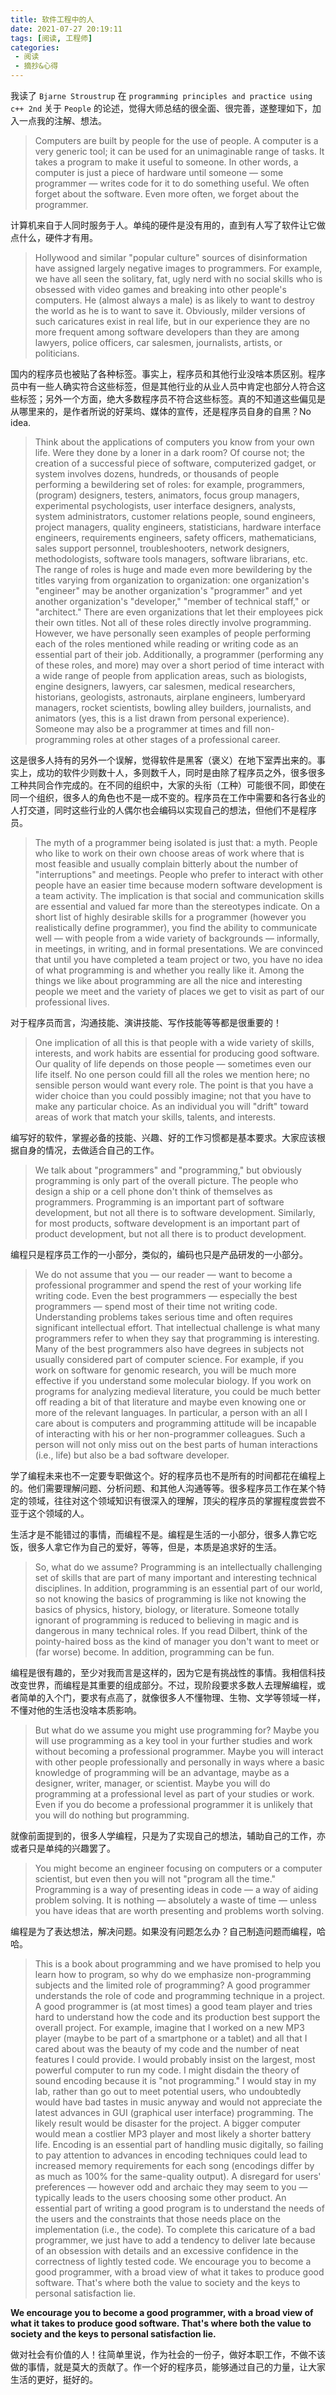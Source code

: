```yaml
---
title: 软件工程中的人
date: 2021-07-27 20:19:11
tags: [阅读, 工程师]
categories: 
 - 阅读
 - 摘抄&心得
---
```

我读了 `Bjarne Stroustrup` 在 `programming principles and practice using c++ 2nd` 关于 `People` 的论述，觉得大师总结的很全面、很完善，遂整理如下，加入一点我的注解、想法。

<!-- more -->

> Computers are built by people for the use of people. A computer is a very generic tool; it can be used for an unimaginable range of tasks. It takes a program to make it useful to someone. In other words, a computer is just a piece of hardware until someone — some programmer — writes code for it to do something useful. We often forget about the software. Even more often, we forget about the programmer.

计算机来自于人同时服务于人。单纯的硬件是没有用的，直到有人写了软件让它做点什么，硬件才有用。

> Hollywood and similar "popular culture" sources of disinformation have assigned largely negative images to programmers. For example, we have all seen the solitary, fat, ugly nerd with no social skills who is obsessed with video games and breaking into other people's computers. He (almost always a male) is as likely to want to destroy the world as he is to want to save it. Obviously, milder versions of such caricatures exist in real life, but in our experience they are no more frequent among software developers than they are among lawyers, police officers, car salesmen, journalists, artists, or politicians.

国内的程序员也被贴了各种标签。事实上，程序员和其他行业没啥本质区别。程序员中有一些人确实符合这些标签，但是其他行业的从业人员中肯定也部分人符合这些标签；另外一个方面，绝大多数程序员不符合这些标签。真的不知道这些偏见是从哪里来的，是作者所说的好莱坞、媒体的宣传，还是程序员自身的自黑？No idea.

> Think about the applications of computers you know from your own life. Were they done by a loner in a dark room? Of course not; the creation of a successful piece of software, computerized gadget, or system involves dozens, hundreds, or thousands of people performing a bewildering set of roles: for example, programmers, (program) designers, testers, animators, focus group managers, experimental psychologists, user interface designers, analysts, system administrators, customer relations people, sound engineers, project managers, quality engineers, statisticians, hardware interface engineers, requirements engineers, safety officers, mathematicians, sales support personnel, troubleshooters, network designers, methodologists, software tools managers, software librarians, etc. The range of roles is huge and made even more bewildering by the titles varying from organization to organization: one organization's "engineer" may be another organization's "programmer" and yet another organization's "developer," "member of technical staff," or "architect." There are even organizations that let their employees pick their own titles. Not all of these roles directly involve programming. However, we have personally seen examples of people performing each of the roles mentioned while reading or writing code as an essential part of their job. Additionally, a programmer (performing any of these roles, and more) may over a short period of time interact with a wide range of people from application areas, such as biologists, engine designers, lawyers, car salesmen, medical researchers, historians, geologists, astronauts, airplane engineers, lumberyard managers, rocket scientists, bowling alley builders, journalists, and animators (yes, this is a list drawn from personal experience). Someone may also be a programmer at times and fill non-programming roles at other stages of a professional career.

这是很多人持有的另外一个误解，觉得软件是黑客（褒义）在地下室弄出来的。事实上，成功的软件少则数十人，多则数千人，同时是由除了程序员之外，很多很多工种共同合作完成的。在不同的组织中，大家的头衔（工种）可能很不同，即使在同一个组织，很多人的角色也不是一成不变的。程序员在工作中需要和各行各业的人打交道，同时这些行业的人偶尔也会编码以实现自己的想法，但他们不是程序员。

> The myth of a programmer being isolated is just that: a myth. People who like to work on their own choose areas of work where that is most feasible and usually complain bitterly about the number of "interruptions" and meetings. People who prefer to interact with other people have an easier time because modern software development is a team activity. The implication is that social and communication skills are essential and valued far more than the stereotypes indicate. On a short list of highly desirable skills for a programmer (however you realistically define programmer), you find the ability to communicate well — with people from a wide variety of backgrounds — informally, in meetings, in writing, and in formal presentations. We are convinced that until you have completed a team project or two, you have no idea of what programming is and whether you really like it. Among the things we like about programming are all the nice and interesting people we meet and the variety of places we get to visit as part of our professional lives.

对于程序员而言，沟通技能、演讲技能、写作技能等等都是很重要的！

> One implication of all this is that people with a wide variety of skills, interests, and work habits are essential for producing good software. Our quality of life depends on those people — sometimes even our life itself. No one person could fill all the roles we mention here; no sensible person would want every role. The point is that you have a wider choice than you could possibly imagine; not that you have to make any particular choice. As an individual you will "drift" toward areas of work that match your skills, talents, and interests.

编写好的软件，掌握必备的技能、兴趣、好的工作习惯都是基本要求。大家应该根据自身的情况，去做适合自己的工作。

> We talk about "programmers" and "programming," but obviously programming is only part of the overall picture. The people who design a ship or a cell phone don't think of themselves as programmers. Programming is an important part of software development, but not all there is to software development. Similarly, for most products, software development is an important part of product development, but not all there is to product development.

编程只是程序员工作的一小部分，类似的，编码也只是产品研发的一小部分。

> We do not assume that you — our reader — want to become a professional programmer and spend the rest of your working life writing code. Even the best programmers — especially the best programmers — spend most of their time not writing code. Understanding problems takes serious time and often requires significant intellectual effort. That intellectual challenge is what many programmers refer to when they say that programming is interesting. Many of the best programmers also have degrees in subjects not usually considered part of computer science. For example, if you work on software for genomic research, you will be much more effective if you understand some molecular biology. If you work on programs for analyzing medieval literature, you could be much better off reading a bit of that literature and maybe even knowing one or more of the relevant languages. In particular, a person with an all I care about is computers and programming attitude will be incapable of interacting with his or her non-programmer colleagues. Such a person will not only miss out on the best parts of human interactions (i.e., life) but also be a bad software developer.

学了编程未来也不一定要专职做这个。好的程序员也不是所有的时间都花在编程上的。他们需要理解问题、分析问题、和其他人沟通等等。很多程序员工作在某个特定的领域，往往对这个领域知识有很深入的理解，顶尖的程序员的掌握程度尝尝不亚于这个领域的人。

生活才是不能错过的事情，而编程不是。编程是生活的一小部分，很多人靠它吃饭，很多人拿它作为自己的爱好，等等，但是，本质是追求好的生活。

> So, what do we assume? Programming is an intellectually challenging set of skills that are part of many important and interesting technical disciplines. In addition, programming is an essential part of our world, so not knowing the basics of programming is like not knowing the basics of physics, history, biology, or literature. Someone totally ignorant of programming is reduced to believing in magic and is dangerous in many technical roles. If you read Dilbert, think of the pointy-haired boss as the kind of manager you don't want to meet or (far worse) become. In addition, programming can be fun.

编程是很有趣的，至少对我而言是这样的，因为它是有挑战性的事情。我相信科技改变世界，而编程是其重要的组成部分。不过，现阶段要求多数人去理解编程，或者简单的入个门，要求有点高了，就像很多人不懂物理、生物、文学等领域一样，不懂对他的生活也没啥本质影响。

> But what do we assume you might use programming for? Maybe you will use programming as a key tool in your further studies and work without becoming a professional programmer. Maybe you will interact with other people professionally and personally in ways where a basic knowledge of programming will be an advantage, maybe as a designer, writer, manager, or scientist. Maybe you will do programming at a professional level as part of your studies or work. Even if you do become a professional programmer it is unlikely that you will do nothing but programming.

就像前面提到的，很多人学编程，只是为了实现自己的想法，辅助自己的工作，亦或者只是单纯的兴趣罢了。

> You might become an engineer focusing on computers or a computer scientist, but even then you will not "program all the time." Programming is a way of presenting ideas in code — a way of aiding problem solving. It is nothing — absolutely a waste of time — unless you have ideas that are worth presenting and problems worth solving.

编程是为了表达想法，解决问题。如果没有问题怎么办？自己制造问题而编程，哈哈。

> This is a book about programming and we have promised to help you learn how to program, so why do we emphasize non-programming subjects and the limited role of programming? A good programmer understands the role of code and programming technique in a project. A good programmer is (at most times) a good team player and tries hard to understand how the code and its production best support the overall project. For example, imagine that I worked on a new MP3 player (maybe to be part of a smartphone or a tablet) and all that I cared about was the beauty of my code and the number of neat features I could provide. I would probably insist on the largest, most powerful computer to run my code. I might disdain the theory of sound encoding because it is "not programming." I would stay in my lab, rather than go out to meet potential users, who undoubtedly would have bad tastes in music anyway and would not appreciate the latest advances in GUI (graphical user interface) programming. The likely result would be disaster for the project. A bigger computer would mean a costlier MP3 player and most likely a shorter battery life. Encoding is an essential part of handling music digitally, so failing to pay attention to advances in encoding techniques could lead to increased memory requirements for each song (encodings differ by as much as 100% for the same-quality output). A disregard for users' preferences — however odd and archaic they may seem to you — typically leads to the users choosing some other product. An essential part of writing a good program is to understand the needs of the users and the constraints that those needs place on the implementation (i.e., the code). To complete this caricature of a bad programmer, we just have to add a tendency to deliver late because of an obsession with details and an excessive confidence in the correctness of lightly tested code. We encourage you to become a good programmer, with a broad view of what it takes to produce good software. That's where both the value to society and the keys to personal satisfaction lie.

**We encourage you to become a good programmer, with a broad view of what it takes to produce good software. That's where both the value to society and the keys to personal satisfaction lie.**

做对社会有价值的人！往简单里说，作为社会的一份子，做好本职工作，不做不该做的事情，就是莫大的贡献了。作一个好的程序员，能够通过自己的力量，让大家生活的更好，挺好的。
